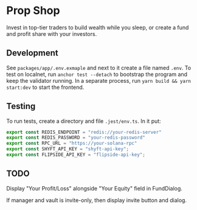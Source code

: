 # Prop Shop

Invest in top-tier traders to build wealth while you sleep,
or create a fund and profit share with your investors.

## Development

See `packages/app/.env.exmaple` and next to it create a file named `.env`.
To test on localnet, run `anchor test --detach` to bootstrap the program and keep the validator running.
In a separate process, run `yarn build && yarn start:dev` to start the frontend.

## Testing

To run tests, create a directory and file `.jest/env.ts`.
In it put:

```typescript
export const REDIS_ENDPOINT = "redis://your-redis-server"
export const REDIS_PASSWORD = "your-redis-password"
export const RPC_URL = "https://your-solana-rpc"
export const SHYFT_API_KEY = "shyft-api-key";
export const FLIPSIDE_API_KEY = "flipside-api-key";
```

## TODO

Display "Your Profit/Loss" alongside "Your Equity" field in FundDialog.

If manager and vault is invite-only, then display invite button and dialog.
